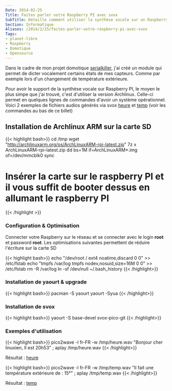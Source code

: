 ```yaml
---
Date: 2014-02-25
Title: Faites parler votre Raspberry PI avec svox
SubTitle: Détaille comment utiliser la synthèse vocale sur un Raspberry PI
Section: Informatique
Aliases: /2014/2/25/faites-parler-votre-raspberry-pi-avec-svox
Tags:
- planet-libre
- Raspberry
- Domotique
- Opensource
---
```



Dans le cadre de mon projet domotique
[serialkiller](https://github.com/badele/serialkiller), j'ai créé un
module qui permet de dicter vocalement certains états de mes capteurs.
Comme par exemple lors d'un changement de température extérieure.

Pour avoir le support de la synthèse vocale sur Raspberry PI, le moyen
le plus simpe que j'ai trouvé, c'est d'utiliser la version Archlinux.
Celle-ci permet en quelques lignes de commandes d'avoir un système
opérationnel. Voici 2 exemples de fichiers audios générés via svox
[heure](/files/tts/2014/heure.wav) et [temp](/files/tts/2014/temp.wav) (voir les
commandes au bas de ce billet)

Installation de Archlinux ARM sur la carte SD
---------------------------------------------

{{< highlight bash>}}
cd /tmp
wget "http://archlinuxarm.org/os/ArchLinuxARM-rpi-latest.zip"
7z x ArchLinuxARM-rpi-latest.zip
dd bs=1M if=ArchLinuxARM*.img of=/dev/mmcblk0
sync
# Insérer la carte sur le raspberry PI et il vous suffit de booter dessus en allumant le raspberry PI
{{< /highlight >}}

### Configuration & Optimisation

Connecter votre Raspberry sur le réseau et se connecter avec le login
**root** et password **root**. Les optimisations suivantes permettent de
réduire l'écriture sur la carte SD

{{< highlight bash>}}
echo "/dev/root  /  ext4  noatime,discard  0  0" >> /etc/fstab
echo "tmpfs   /var/log        tmpfs   nodev,nosuid,size=16M   0       0" >> /etc/fstab
rm -R /var/log
ln -sf /dev/null ~/.bash_history
{{< /highlight>}}

### Installation de yaourt & upgrade

{{< highlight bash>}}
pacman -S yaourt
yaourt -Syua
{{< /highlight>}}

### Installation de svox

{{< highlight bash>}}
yaourt -S base-devel svox-pico-git
{{< /highlight>}}

### Exemples d'utilisation

{{< highlight bash>}}
pico2wave -l fr-FR -w /tmp/heure.wav "Bonjour cher linuxien, Il est 20h53" ; aplay /tmp/heure.wav
{{< /highlight>}}

Résultat : [heure](/files/tts/2014/heure.wav)

{{< highlight bash>}}
pico2wave -l fr-FR -w /tmp/temp.wav "Il fait une température extérieure de : 15°" ; aplay /tmp/temp.wav
{{< /highlight>}}

Résultat : [temp](/files/tts/2014/temp.wav)
